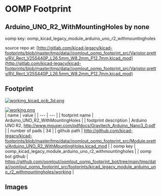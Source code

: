 # OOMP Footprint  
## Arduino_UNO_R2_WithMountingHoles  by none  
  
oomp key: oomp_kicad_legacy_module_arduino_uno_r2_withmountingholes  
  
source repo at: [http://gitlab.com/kicad-legacy/kicad-footprints/blob/master/tmp/data//oomlout_oomp_footprint_src/Varistor.pretty/RV_Rect_V25S440P_L26.5mm_W8.2mm_P12.7mm.kicad_mod](http://gitlab.com/kicad-legacy/kicad-footprints/blob/master/tmp/data//oomlout_oomp_footprint_src/Varistor.pretty/RV_Rect_V25S440P_L26.5mm_W8.2mm_P12.7mm.kicad_mod)  
## Footprint  
  
[![working_kicad_pcb_3d.png](working_kicad_pcb_3d_600.png)](working_kicad_pcb_3d.png)  
  
[![working.png](working_600.png)](working.png)  
| name | value | 
| --- | --- | 
| footprint name | Arduino_UNO_R2_WithMountingHoles | 
| footprint description | Arduino UNO R2, http://www.mouser.com/pdfdocs/Gravitech_Arduino_Nano3_0.pdf | 
| number of pads | 34 | 
| github path | http://github.com/kicad-legacy/kicad-footprints/blob/master/tmp/data//oomlout_oomp_footprint_src/Module.pretty/Arduino_UNO_R2_WithMountingHoles.kicad_mod | 
| oomp key | oomp_kicad_legacy_module_arduino_uno_r2_withmountingholes | 
| oomp bot github | https://github.com/oomlout/oomlout_oomp_footprint_bot/tree/main/tmp/data//oomlout_oomp_footprint_src/footprints/kicad_legacy_module_arduino_uno_r2_withmountingholes/working | 
## Images  

